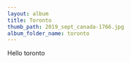 ```yaml
---
layout: album
title: Toronto
thumb_path: 2019_sept_canada-1766.jpg
album_folder_name: toronto
---
```

Hello toronto

